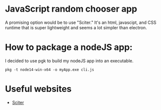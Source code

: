 # JavaScript random chooser app

A promising option would be to use "Sciter." It's an html, javascipt, and CSS runtime that is super lightweight and seems a lot simpler than electron.

# How to package a nodeJS app:

I decided to use pgk to build my nodeJS app into an executable. 

```
pkg -t node14-win-x64 -o myApp.exe cli.js
```

# Useful websites
- [Sciter](https://sciter.com/tutorials/)

